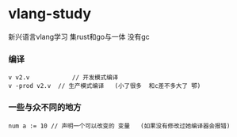 # vlang-study
新兴语言vlang学习  集rust和go与一体  没有gc

### 编译
```
v v2.v            // 开发模式编译
v -prod v2.v  // 生产模式编译   (小了很多  和c差不多大了 鄂)
```

### 一些与众不同的地方
```
num a := 10 // 声明一个可以改变的 变量   (如果没有修改过她编译器会报错) 
```